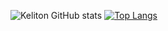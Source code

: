 ![Keliton GitHub stats](https://github-readme-stats.vercel.app/api?username=KelitonVougan&show_icons=true&theme=dark)
[![Top Langs](https://github-readme-stats.vercel.app/api/top-langs/?username=KelitonVougan)](https://github.com/KelitonVougan/github-readme-stats)
